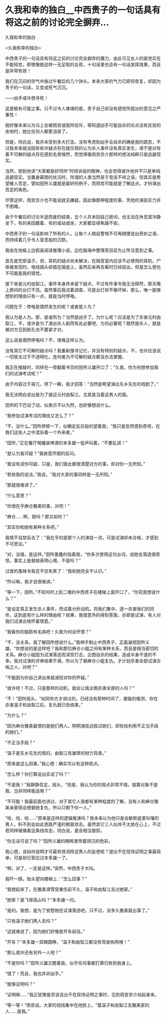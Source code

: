 # 久我和幸的独白__中西贵子的一句话具有将这之前的讨论完全摒弃...

久我和幸的独白

<久我和幸的独白>

中西贵子的一句话具有将这之前的讨论完全摒弃的魔力，由此可见女人的直觉实在不能轻忽，即使像她这样一无足取的女孩，十句话里也会有一句话发挥效果，而且是非常有效！

我们在沉闷的空气中挨过午餐后的几个钟头。本来大家的气力已即将恢复，却因为贵子的一句话，又变成死气沉沉。

——凶手或许想寻死！

这是极有可能之事。只不过令人难堪的是，贵子自己却没有感觉所提出的意见之严重性！

她好像本来以为马上会被雨宫或我所驳斥，等知道凶手可能自杀的论点没有反驳的余地时，她比任何人都更沮丧了。

但是，坦白说，我并未受到多大打击。没有考虑到凶手会自杀的确是我的疏忽，不过我本来就没因有些许疑点存在就乐观的认为杀人事件没有真实发生，毋宁是对有着不可解的疑点存在感到毛骨悚然，而觉得像雨宫京介那样的想法纯粹只是逃避现实。

当然，想到他讲“大家都是好同伴”时倾诉般的眼神，也会觉得或许他并不只是单纯逃避现实。当置身窘困的状况时，所谓的人类当然易于竞说不祥之语，但其实是希望被人否定，譬如田所义雄就是最好的例子，而雨宫可能就是了解这点，才扮演出否定的角色。

尽管这样，雨宫京介也不能说就无嫌疑，因此像那种程度的事，凭他的演技实力并不困难。

由于午餐后的讨论半途而废的结束，五个人并未回自己房间，也无法在休息室冷静坐下，有的来回踱着、有的或站或坐，大家都显得焦躁不安。

中西贵子的一句话影响了所有的人，让每个人暗自警惕不可再随便说出奇妙之语，而持续着几乎令人室息般的沉默。

我坐在地板上边假装阅读推理小说，边在脑海中整理至目前为止所注意到之事。

首先是笠原温子。但，耳机的疑点尚未解决，在隔音室内应该不必使用的耳机，尸体被发现时，电线插头却插在插座上，虽然后来再去看时已经拔出，但是怎么想也不可能是我的错觉。

接下来是元村由梨江。事件本身并未留下疑点，不过有件事令我无法释然，那天晚上房间的台灯不亮。虽然事后我试着调查，可是台灯却不像坏掉，那么，唯一能够想到的理由只有一点，就是当时停电。

问题在于：停电是偶然发生的呢？或者是人为？

我认为是人为。那，是谁所为？当然是凶手了。为什么呢？应该是为了杀害元村由梨江，不，或许是为了演出杀人剧而有此必要吧，为何必要呢？既然是杀人，就是被对方见到脸孔也不要紧才对。

这么说是偶然停电吗？不，很难这样认为。

没有其它不可解的疑点吗？我重新搜寻记忆，并没有特别的疑点，不，也许应该说一切皆太过于不透明化，连何者为不可解的疑点都没办法掌握。

我正在推敲时，同样在一旁翻着书页的田所义雄开口了：“久我，你为何想参加我们的试演考试呢？”

由于内容过于突兀，停了一瞬，我才回答：“当然是希望演出东乡先生的戏剧了。”

我无法明白说出是为了接近元村由梨江，尤其是当着这男人的面。

田所的下巴动了动，似表示不以为然，也好像想说什么。

“我参加试演考试的理由又怎么了？”

“不，没什么。”田所停顿一下，似确定反应般的望着我，“我只是忽然感到奇怪，在我们这些人之中混杂着一个外来者。”

“田所，”正在餐厅喝罐装啤酒的本多雄一低声叫着，“不要乱讲！”

“是认为我可疑？”我故意开朗的反问。

“我没有说你可疑，只是，我们彼此都很清楚对方的事，却对你一无所知。”

“若依我的说法，”我说，“我对大家的事同样是一无所知。”

“那就很难讲了。”

“什么意思？”

“你很在乎麻仓雅美的事，对吧！”

“麻仓……啊，她吗？那又如何？”

“其实你和她有某种关系吧，”

我情不自禁反击了：“我在乎的是那个人的演技一流，可是试演却未合格，才感到不可思议。”

“对，没错，是这样。”田所愚蠢的指着我，“你多次使用这句台词，说她会落选很奇怪，事实上是替她表明心境，不是吗？”

过度的愚昧令我忍不住失笑了：“我和她完全不认识。”

“所以嘛，我才说很难讲。”

“等一下，田所。”不知何时上到二楼的中西贵子在楼梯上面开口了，“你究竟想说什么？”

“是设定真正发生杀人事件，而试着分析动机。将我们集中、逐一杀害我们的同伴，这到底有什么样的理由呢？结果，我很意外的得到答案，亦即是试演，有人对我们试演合格怀着恨意。”

“我看你的脑筋有毛病吧！久我为何会怀恨？”

“不，没关系，我了解田所想说什么。”我伸手制止中西贵子，正面凝视田所义雄，“你想说的是这样吧？我和那位麻仓小姐之间有某种关系，而且是相当密切的关系。麻仓小姐因为试演落选而深受打击，企图自杀的结果，造成半身不遂的不幸。我对试演的评审结果不满，所以为了替麻仓小姐复仇，才计划杀害全部试演合格之人，对吧？”

“不能因为你自己讲出来就减轻对你的怀疑。”

“或许吧！不过，只是那样的动机，就会让我企图杀害全部的人吗？”

“不！”田所摇头，“如同你方才讲过的，已经没有那种时间了，据我的推测，你在杀害温子和由梨江后，复仇就已告结束。”

“为什么？”

“因为麻仓雅美最恨的是她们两人。明明演技远胜过她们，却败给利用不正当手段的她们。”

“不正当手段？”

“温子是东乡先生的情妇，由梨江有雄厚的财力背景。”

“原来是这么回事，”我心想：确实可以有这种观点。

“怎么样？你打算说出实话了吗？”

“不是我！”我静静否定，摇头，“但是，我认为你的观点非常不错，就算对象不是我，岂非同样能适用？”

“不可能！我最前面也讲过，对于其它人我都有某种程度的了解，没有人和麻仓雅美亲密得会想替她复仇，所以只剩下你一人。”

“哈、哈、哈……”原来是这样的逻辑推演吗？我本来以为他只是会歇斯底里叫嚷的男人，料不到会如此思路严谨的朝我攻击。虽然其它三人似并不太放在心上，不过若同样被循着这条线攻击，坦白说，是会相当狼狈。

“你无话可说了吗？”田所义雄的眼眸里带着阴沉的色彩。

我心想，该如何说明才可最有效消除这男人的妄想呢？提出不在现场证明之事最简单，可是却已答应过本多雄一了。

“啊，对了，一定是这样。”突然，中西贵子大叫。

我吓一跳，抬头望向楼梯上：“怎么回事？”

“我想起来了，在雅美滑雪受重伤前不久，温子和由梨江去过她家。”

“她家？是飞驿高山吗？”本多雄一问。

“是的。我想，是为了安慰她在试演落选吧，只不过，没多久雅美就出事了。”

“只有温子她们两人去吗？”

“这就难说了，因为她们好像是开车前往。”

“开车？”本多雄一双眼圆睁，“温子和由梨江都没有驾驶执照哩！”

“那么或许还有另外一人吧？”

“不是你吗？”田所义雄又瞪着我，似乎任何事都打算归咎到我身上。

“错了！而且，我也并非凶手。”

“能够证明吗？”

“证明嘛……”我正犹豫是否该说出不在现场证明之事时，见到雨宫京介站起身来。

“等一等！”雨宫说。大家的视线集中在他脸上，“载温子和由梨江去雅美家的人……是我。”